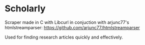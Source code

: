 # Scholarly

Scraper made in C with Libcurl in conjuction with arjunc77's htmlstreamparser: https://github.com/arjunc77/htmlstreamparser

Used for finding research articles quickly and effectively.

